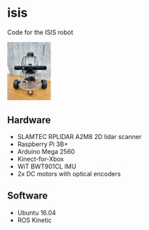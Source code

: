 # isis
Code for the ISIS robot

<img src='assets/isis_v1.jpg' width='100'>

## Hardware
- SLAMTEC RPLIDAR A2M8 2D lidar scanner
- Raspberry Pi 3B+
- Arduino Mega 2560
- Kinect-for-Xbox
- WiT BWT901CL IMU
- 2x DC motors with optical encoders
## Software
- Ubuntu 16.04
- ROS Kinetic

